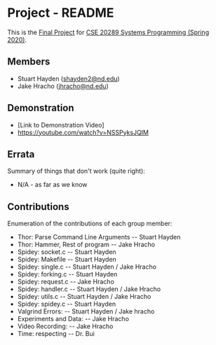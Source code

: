 # Project - README

This is the [Final Project] for [CSE 20289 Systems Programming (Spring 2020)].

## Members

- Stuart Hayden (shayden2@nd.edu)
- Jake Hracho   (jhracho@nd.edu)

## Demonstration

- [Link to Demonstration Video]
- https://youtube.com/watch?v=NSSPyksJQIM

## Errata

Summary of things that don't work (quite right):
- N/A - as far as we know

## Contributions

Enumeration of the contributions of each group member:

- Thor:	Parse Command Line Arguments --			Stuart Hayden
- Thor:	Hammer, Rest of program -- 				Jake Hracho
- Spidey: socket.c   	-- 						Stuart Hayden
- Spidey: Makefile   	-- 						Stuart Hayden
- Spidey: single.c   	-- 						Stuart Hayden / Jake Hracho
- Spidey: forking.c  	-- 						Stuart Hayden
- Spidey: request.c  	-- 						Jake Hracho
- Spidey: handler.c  	-- 						Stuart Hayden / Jake Hracho
- Spidey: utils.c    	-- 						Stuart Hayden / Jake Hracho
- Spidey: spidey.c   	-- 						Stuart Hayden
- Valgrind Errors:   	--						Stuart Hayden / Jake hracho
- Experiments and Data: --						Jake Hracho
- Video Recording:		-- 						Jake Hracho
- Time: respecting	    --						Dr. Bui

[Final Project]: https://www3.nd.edu/~pbui/teaching/cse.20289.sp20/project.html
[CSE 20289 Systems Programming (Spring 2020)]: https://www3.nd.edu/~pbui/teaching/cse.20289.sp20/
[Link to Demonstation Video]: https://youtube.com/watch?v=NSSPyksJQIM
